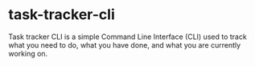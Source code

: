 # task-tracker-cli
Task tracker CLI is a simple Command Line Interface (CLI) used to track what you need to do, what you have done, and what you are currently working on. 
